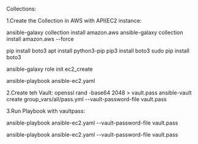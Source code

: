 Collections:


1.Create the Collection in AWS with API(EC2 instance:

ansible-galaxy collection install amazon.aws
ansible-galaxy collection install amazon.aws --force

pip install boto3
apt install python3-pip
pip3 install boto3
sudo pip install boto3

ansible-galaxy role init ec2_create


ansible-playbook ansible-ec2.yaml

2.Create teh Vault:
openssl rand -base64 2048 > vault.pass
ansible-vault create group_vars/all/pass.yml --vault-password-file vault.pass

3.Run Playbook with vaultpass:

ansible-playbook ansible-ec2.yaml --vault-password-file vault.pass

ansible-playbook ansible-ec2.yaml --vault-password-file vault.pass
